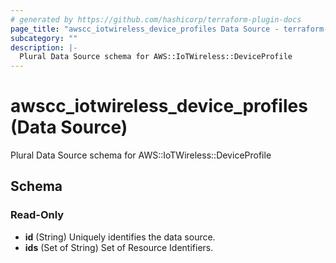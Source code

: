 ```yaml
---
# generated by https://github.com/hashicorp/terraform-plugin-docs
page_title: "awscc_iotwireless_device_profiles Data Source - terraform-provider-awscc"
subcategory: ""
description: |-
  Plural Data Source schema for AWS::IoTWireless::DeviceProfile
---
```


# awscc_iotwireless_device_profiles (Data Source)

Plural Data Source schema for AWS::IoTWireless::DeviceProfile



<!-- schema generated by tfplugindocs -->
## Schema

### Read-Only

- **id** (String) Uniquely identifies the data source.
- **ids** (Set of String) Set of Resource Identifiers.



